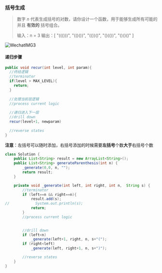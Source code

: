 ### 括号生成

> 数字 *n* 代表生成括号的对数，请你设计一个函数，用于能够生成所有可能的并且 **有效的** 括号组合。
>
> 输入：n = 3
> 输出：[
>        "((()))",
>        "(()())",
>        "(())()",
>        "()(())",
>        "()()()"
>      ]

![WechatIMG3](/Users/apple/Desktop/document/WechatIMG3.png)

#### 递归步骤

```java
public void recur(int level, int param){
  //终结逻辑
  //terminator
  if(level > MAX_LEVEL){
    return;
  }
  
  //处理当前层逻辑
  //process current logic
  
  //递归进入下一层
  //drill down
  recur(level+1, newparam)
    
  //reverse states
}
```

**注意**：左括号可以随时添加，右括号添加的时候需要**左括号**个数**大于**右括号个数

```java
class Solution {
    public List<String> result = new ArrayList<String>();
    public List<String> generateParenthesis(int n) {
        _generate(0,0, n, "");
        return result;
    }

    private void _generate(int left, int right, int n,  String s) {
        //terminator
        if (left==n && right==n){
            result.add(s);
//            System.out.println(s);
            return;
        }
        //process current logic

        
        //drill down
        if (left<n)
            _generate(left+1, right, n, s+"(");
        if (right<left)
            _generate(left, right+1, n, s+")");

        //reverse states
    }
}
```

